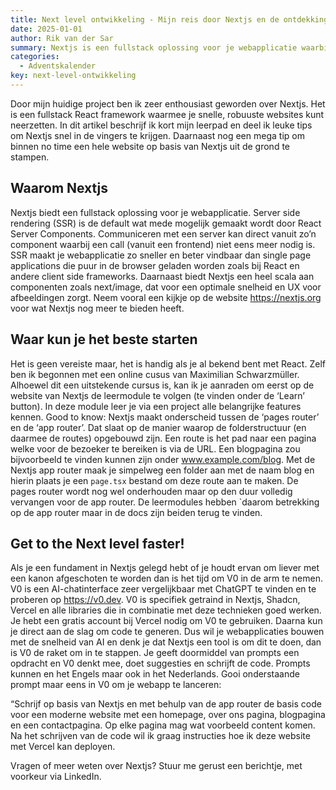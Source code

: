 ```yaml
---
title: Next level ontwikkeling - Mijn reis door Nextjs en de ontdekking van V0
date: 2025-01-01
author: Rik van der Sar
summary: Nextjs is een fullstack oplossing voor je webapplicatie waarbij server-side rendering door middel van server components centraal staat. Op de website van Nextjs staat een goed uitgewerkt leerprogramma waarmee je jezelf snel de basiskennis eigen kunt maken. Van de makers van Nextjs en Vercel is er nu ook een AI-chatinterface beschikbaar genaamd V0. Met V0 maak je binnen 'no time' websites op basis van Nextjs.
categories:
  - Adventskalender
key: next-level-ontwikkeling
---
```


Door mijn huidige project ben ik zeer enthousiast geworden over Nextjs. Het is een fullstack React framework waarmee je snelle, robuuste websites kunt neerzetten. In dit artikel beschrijf ik kort mijn leerpad en deel ik leuke tips om Nextjs snel in de vingers te krijgen. Daarnaast nog een mega tip om binnen no time een hele website op basis van Nextjs uit de grond te stampen.

## Waarom Nextjs

Nextjs biedt een fullstack oplossing voor je webapplicatie. Server side rendering (SSR) is de default wat mede mogelijk gemaakt wordt door React Server Components. Communiceren met een server kan direct vanuit zo’n component waarbij een call (vanuit een frontend) niet eens meer nodig is. SSR maakt je webapplicatie zo sneller en beter vindbaar dan single page applications die puur in de browser geladen worden zoals bij React en andere client side frameworks. Daarnaast biedt Nextjs een heel scala aan componenten zoals next/image, dat voor een optimale snelheid en UX voor afbeeldingen zorgt. Neem vooral een kijkje op de website https://nextjs.org voor wat Nextjs nog meer te bieden heeft.

## Waar kun je het beste starten

Het is geen vereiste maar, het is handig als je al bekend bent met React. Zelf ben ik begonnen met een online cusus van Maximilian Schwarzmüller. Alhoewel dit een uitstekende cursus is, kan ik je aanraden om eerst op de website van Nextjs de leermodule te volgen (te vinden onder de ‘Learn’ button). In deze module leer je via een project alle belangrijke features kennen. Good to know: Nextjs maakt onderscheid tussen de ‘pages router’ en de ‘app router’. Dat slaat op de manier waarop de folderstructuur (en daarmee de routes) opgebouwd zijn. Een route is het pad naar een pagina welke voor de bezoeker te bereiken is via de URL. Een blogpagina zou bijvoorbeeld te vinden kunnen zijn onder www.example.com/blog. Met de Nextjs app router maak je simpelweg een folder aan met de naam blog en hierin plaats je een `page.tsx` bestand om deze route aan te maken. De pages router wordt nog wel onderhouden maar op den duur volledig vervangen voor de app router. De leermodules hebben `daarom betrekking op de app router maar in de docs zijn beiden terug te vinden.

## Get to the Next level faster!

Als je een fundament in Nextjs gelegd hebt of je houdt ervan om liever met een kanon afgeschoten te worden dan is het tijd om V0 in de arm te nemen. V0 is een AI-chatinterface zeer vergelijkbaar met ChatGPT te vinden en te proberen op https://v0.dev. V0 is specifiek getraind in Nextjs, Shadcn, Vercel en alle libraries die in combinatie met deze technieken goed werken. Je hebt een gratis account bij Vercel nodig om V0 te gebruiken. Daarna kun je direct aan de slag om code te generen. Dus wil je webapplicaties bouwen met de snelheid van AI en denk je dat Nextjs een tool is om dit te doen, dan is V0 de raket om in te stappen. Je geeft doormiddel van prompts een opdracht en V0 denkt mee, doet suggesties en schrijft de code. Prompts kunnen en het Engels maar ook in het Nederlands. Gooi onderstaande prompt maar eens in V0 om je webapp te lanceren:

“Schrijf op basis van Nextjs en met behulp van de app router de basis code voor een moderne website met een homepage, over ons pagina, blogpagina en een contactpagina. Op elke pagina mag wat voorbeeld content komen. Na het schrijven van de code wil ik graag instructies hoe ik deze website met Vercel kan deployen.

Vragen of meer weten over Nextjs? Stuur me gerust een berichtje, met voorkeur via LinkedIn.
